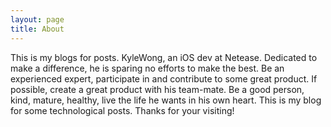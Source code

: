 ```yaml
---
layout: page
title: About
---
```


This is my blogs for posts.
KyleWong, an iOS dev at Netease. Dedicated to make a difference, he is sparing no efforts to make the best. 
Be an experienced expert, participate in and contribute to some great product. If possible, create a great product with his team-mate.
Be a good person, kind, mature, healthy, live the life he wants in his own heart.
This is my blog for some technological posts.
Thanks for your visiting!

